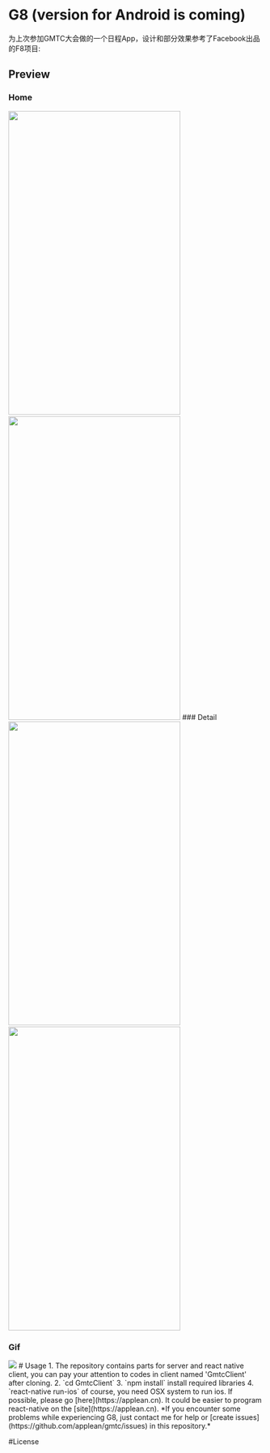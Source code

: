 # G8 (version for Android is coming)
为上次参加GMTC大会做的一个日程App，设计和部分效果参考了Facebook出品的F8项目:
## Preview
### Home
<img src="http://ww4.sinaimg.cn/large/005zU9b3gw1f61rf42dstj30ku11079h.jpg" width="340" height="600"/>
&nbsp;&nbsp;&nbsp;
<img src="http://ww3.sinaimg.cn/large/005zU9b3gw1f61rf5saydj30ku112jww.jpg" width="340" height="600"/>
### Detail
<img src="http://ww4.sinaimg.cn/large/005zU9b3gw1f61rf3onkcj30ku110q8i.jpg" width="340" height="600"/>
&nbsp;&nbsp;&nbsp;
<img src="http://ww2.sinaimg.cn/large/005zU9b3gw1f61rf2s9guj30ku112jta.jpg" width="340" height="600"/>

### Gif
<img src="http://ww3.sinaimg.cn/large/005zU9b3gw1f61sqt440fg30aa0if4qq.gif"/>
# Usage
1. The repository contains parts for server and react native client, you can pay your attention to codes in client named 'GmtcClient' after cloning.
2. `cd GmtcClient`
3. `npm install` install required libraries
4. `react-native run-ios` of course, you need OSX system to run ios.
If possible, please go [here](https://applean.cn). It could be easier to program react-native on the [site](https://applean.cn).  
*If you encounter some problems while experiencing G8, just contact me for help or [create issues](https://github.com/applean/gmtc/issues) in this repository.*

#License

